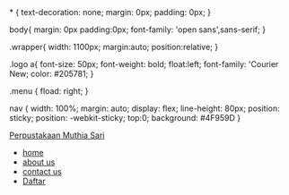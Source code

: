 <!DOCTYPE html>
<html lang="en"
<head>
    <meta charset="UTF-8">
    <meta name="viewport" content="width=device-width, initial-sacale=1.0">
    <title>Perpustakaan Muthia Sari</title>
    <link rel="stylesheet" href="style.css"
</head>
    * {
    text-decoration: none;
    margin: 0px;
    padding: 0px;
}

body{
    margin: 0px
    padding:0px;
    font-family: 'open sans',sans-serif;
}

.wrapper{
    width: 1100px;
    margin:auto;
    position:relative;
}

.logo a{
    font-size: 50px;
    font-weight: bold;
    float:left;
    font-family: 'Courier New;
    color: #205781;
}

.menu {
    fload: right;
}

nav {
    width: 100%;
    margin: auto;
    display: flex;
    line-height: 80px;
    position: sticky;
    position: -webkit-sticky;
    top:0;
    background: #4F959D
}
<body>
    <nav>
        <div class="wraper">
            <div class="logo"><a href=''>Perpustakaan Muthia Sari</a></div>
            <div class="menu">
                <ul>
                    <li><a href="home">home</a></li>
                    <li><a href="about us">about us</a></li>
                    <li><a href="#contact us">contact us</a></li>
                    <li><a href=""class="tbl-biru">Daftar</a></li>
                </ul>
            </div>
        </div>
    </nav>
</body>
<html>
